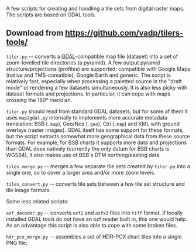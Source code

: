 A few scripts for creating and handling a tile sets from digital raster maps. The scripts are based on GDAL tools.

Download from https://github.com/vadp/tilers-tools/
----
`tiler.py` \-- converts a [GDAL](http://www.gdal.org/)-compatible map file (dataset) into a set of zoom-levelled tile directories (a pyramid). A few output pyramid structure/projections (profiles) are supported: compatible with Google Maps (native and TMS-comatible), Google Earth and generic. The script is relatively fast, especially when processing a paletted source in the "draft mode" or rendering a few datasets simultaneously. It is also less picky with dataset formats and projections. In particular, it can cope with maps crossing the 180° meridian.

`tiler.py` should read from standard GDAL datasets, but for some of them it uses `map2gdal.py` internally to implements more accurate metadata translation: BSB (`.kap`), Geo/Nos (`.geo`), Ozi (`.map`) and KML with ground overlays (raster images). GDAL itself has some support for these formats, but the script extracts somewhat more geographical data from these source formats. For example, for BSB charts it supports more data and projections than GDAL does natively (currently the only datum for BSB charts is WGS84), it also makes use of BSB's DTM northing/easting data.

`tiles_merge.py` \-- merges a few separate tile sets created by `tiler.py` into a single one, so to cover a larger area and/or more zoom levels.

`tiles_convert.py` \-- converts tile sets between a few tile set structure and tile image formats.

Some less related scripts:

`ozf_decoder.py` \-- converts `ozf2` and `ozfx3` files into `tiff` format. If locally installed GDAL tools do not have an ozf reader built in, this one would help. As an advantage this script is also able to cope with some broken files.

`hdr_pcx_merge.py` \-- assembles a set of HDR-PCX chart tiles into a single PNG file;
